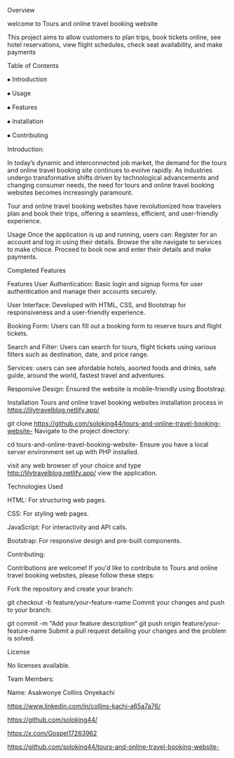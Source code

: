 Overview

welcome to Tours and online travel booking website

This project aims to allow customers to plan trips, book tickets online, see hotel reservations, view flight schedules, check seat availability, and make payments

Table of Contents

⦁ Introduction

⦁ Usage

⦁ Features

⦁ Installation

⦁ Contributing

Introduction:

In today’s dynamic and interconnected job market, the demand for the tours and online travel booking site continues to evolve rapidly. As industries undergo transformative shifts driven by technological advancements and changing consumer needs, the need for tours and online travel booking websites becomes increasingly paramount.

Tour and online travel booking websites have revolutionized how travelers plan and book their trips, offering a seamless, efficient, and user-friendly experience.

Usage Once the application is up and running, users can: Register for an account and log in using their details. Browse the site navigate to services to make chioce. Proceed to book now and enter their details and make payments.

Completed Features

Features User Authentication: Basic login and signup forms for user authentication and manage their accounts securely.

User Interface: Developed with HTML, CSS, and Bootstrap for responsiveness and a user-friendly experience.

Booking Form: Users can fill out a booking form to reserve tours and flight tickets.

Search and Filter: Users can search for tours, flight tickets using various filters such as destination, date, and price range.

Services: users can see afordable hotels, asorted foods and drinks, safe guide, around the world, fastest travel and adventures.

Responsive Design: Ensured the website is mobile-friendly using Bootstrap.

Installation Tours and online travel booking websites installation process in https://lilytravelblog.netlify.app/

git clone https://github.com/soloking44/tours-and-online-travel-booking-website- Navigate to the project directory:

cd tours-and-online-travel-booking-website- Ensure you have a local server environment set up with PHP installed.

visit any web browser of your choice and type http://lilytravelblog.netlify.app/ view the application.

Technologies Used

HTML: For structuring web pages.

CSS: For styling web pages.

JavaScript: For interactivity and API calls.

Bootstrap: For responsive design and pre-built components.

Contributing:

Contributions are welcome! If you'd like to contribute to Tours and online travel booking websites, please follow these steps:

Fork the repository and create your branch:

git checkout -b feature/your-feature-name Commit your changes and push to your branch:

git commit -m "Add your feature description" git push origin feature/your-feature-name Submit a pull request detailing your changes and the problem is solved.

License

No licenses available.

Team Members:

Name: Asakwonye Collins Onyekachi

https://www.linkedin.com/in/collins-kachi-a65a7a76/

https://github.com/soloking44/

https://x.com/Gospel17263962

https://github.com/soloking44/tours-and-online-travel-booking-website-
